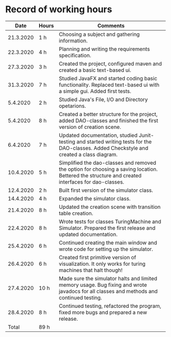 # Record of working hours
Date | Hours | Comments
-----|-------|---------
21.3.2020| 1 h |Choosing a subject and gathering information.
22.3.2020| 4 h |Planning and writing the requirements specification.
27.3.2020| 3 h |Created the project, configured maven and created a basic text-based ui.
31.3.2020| 7 h |Studied JavaFX and started coding basic functionality. Replaced text-based ui with a simple gui. Added first               tests.
5.4.2020| 2 h |Studied Java's File, I/O and Directory opetarions.
5.4.2020| 8 h |Created a better structure for the project, added DAO-classes and finished the first version of creation scene.
6.4.2020| 7 h |Updated documentation, studied Junit-testing and started writing tests for the DAO-classes. Added Checkstyle and created a class diagram.
10.4.2020| 5 h |Simplified the dao-classes and removed the option for choosing a saving location. Bettered the structure and created interfaces for dao-classes.
12.4.2020| 2 h |Built first version of the simulator class.
14.4.2020| 4 h |Expanded the simulator class.
21.4.2020| 8 h |Updated the creation scene with transition table creation.
22.4.2020| 8 h |Wrote tests for classes TuringMachine and Simulator. Prepared the first release and updated documentation.
25.4.2020| 6 h |Continued creating the main window and wrote code for setting up the simulator.
26.4.2020| 6 h |Created first primitive version of visualization. It only works for turing machines that halt though!
27.4.2020| 10 h|Made sure the simulator halts and limited memory usage. Bug fixing and wrote javadocs for all classes and methods and continued testing.
28.4.2020| 8 h|Continued testing, refactored the program, fixed more bugs and prepared a new release.
Total| 89 h
